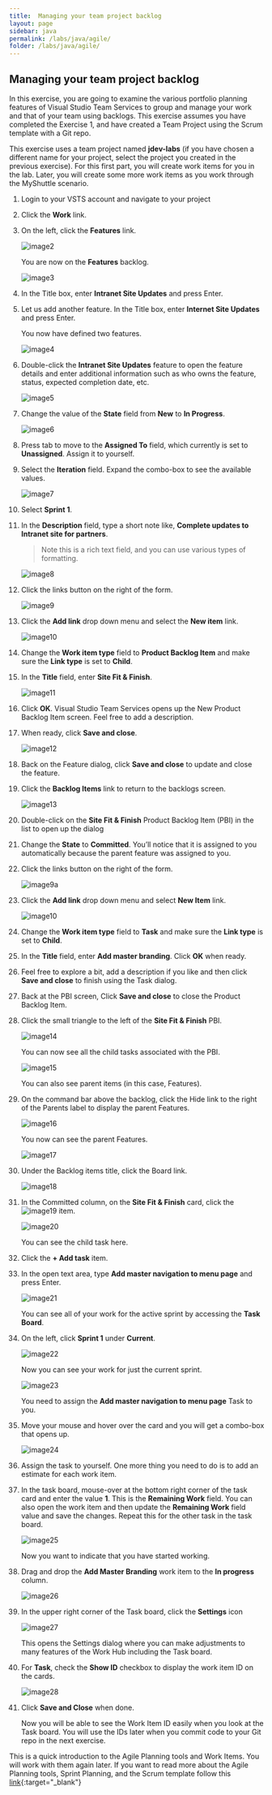 ```yaml
---
title:  Managing your team project backlog
layout: page
sidebar: java
permalink: /labs/java/agile/
folder: /labs/java/agile/
---
```


## Managing your team project backlog

In this exercise, you are going to examine the various portfolio planning features of Visual Studio Team Services to group and manage your work and that of your team using backlogs. This exercise assumes you have completed the Exercise 1, and have created a Team Project using the Scrum template with a Git repo.

This exercise uses a team project named **jdev-labs** (if you have chosen a different name for your project, select the project you created in the previous exercise). For this first part, you will create work items for you in the lab. Later, you will create some more work items as you work through the MyShuttle scenario.

1. Login to your VSTS account and navigate to your project

1. Click the **Work** link.

1. On the left, click the **Features** link.

    ![image2](images/image2.png)

    You are now on the **Features** backlog.

    ![image3](images/image3.png)

1. In the Title box, enter **Intranet Site Updates** and press Enter.

1. Let us add another feature. In the Title box, enter **Internet Site Updates** and press Enter.

    You now have defined two features.

    ![image4](images/image4.png)

1. Double-click the **Intranet Site Updates** feature to open the feature details and enter additional information such as who owns the feature, status, expected completion date, etc.

    ![image5](images/image5.png)

1. Change the value of the **State** field from **New** to **In Progress**.

    ![image6](images/image6.png)

1. Press tab to move to the **Assigned To** field, which currently is set to **Unassigned**. Assign it to yourself.

1. Select the **Iteration** field. Expand the combo-box to see the available values.

    ![image7](images/image7.png)

1. Select **Sprint 1**.

1. In the **Description** field, type a short note like, **Complete updates to Intranet site for partners**.

    > Note this is a rich text field, and you can use various types of formatting.

    ![image8](images/image8.png)

1. Click the links button on the right of the form.

    ![image9](images/image9.png)

1. Click the **Add link** drop down menu and select the **New item** link.

    ![image10](images/image10.png)

1. Change the **Work item type** field to **Product Backlog Item** and make sure the **Link type** is set to **Child**.

1. In the **Title** field, enter **Site Fit & Finish**.

    ![image11](images/image11.png)

1. Click **OK**. Visual Studio Team Services opens up the New Product Backlog Item screen. Feel free to add a description.

1. When ready, click **Save and close**.

    ![image12](images/image12.png)

1. Back on the Feature dialog, click **Save and close** to update and close the feature.

1. Click the **Backlog Items** link to return to the backlogs screen.

    ![image13](images/image13.png)

1. Double-click on the **Site Fit & Finish** Product Backlog Item (PBI) in the list to open up the dialog

1. Change the **State** to **Committed**. You’ll notice that it is assigned to you automatically because the parent feature was assigned to you.

1. Click the links button on the right of the form.

    ![image9a](images/image9a.png)

1. Click the **Add link** drop down menu and select **New Item** link.

    ![image10](images/image10.png)

1. Change the **Work item type** field to **Task** and make sure the **Link type** is set to **Child**.

1. In the **Title** field, enter **Add master branding**. Click **OK** when ready.

1. Feel free to explore a bit, add a description if you like and then click **Save and close** to finish using the Task dialog.

1. Back at the PBI screen, Click **Save and close** to close the Product Backlog Item.

1. Click the small triangle to the left of the **Site Fit & Finish** PBI.

    ![image14](images/image14.png)

    You can now see all the child tasks associated with the PBI.

    ![image15](images/image15.png)

    You can also see parent items (in this case, Features).

1. On the command bar above the backlog, click the Hide link to the right of the Parents label to display the parent Features.

    ![image16](images/image16.png)

    You now can see the parent Features.

    ![image17](images/image17.png)

1. Under the Backlog items title, click the Board link.

     ![image18](images/image18.png)

1. In the Committed column, on the **Site Fit & Finish** card, click the ![image19](images/image19.png) item.

    ![image20](images/image20.png)

    You can see the child task here.

1. Click the **+ Add task** item.

1. In the open text area, type **Add master navigation to menu page** and press Enter.

    ![image21](images/image21.png)

    You can see all of your work for the active sprint by accessing the **Task Board**.

1. On the left, click **Sprint 1** under **Current**.

    ![image22](images/image22.png)

    Now you can see your work for just the current sprint.

    ![image23](images/image23.png)

    You need to assign the **Add master navigation to menu page** Task to you.

1. Move your mouse and hover over the card and you will get a combo-box that opens up.

    ![image24](images/image24.png)

1. Assign the task to yourself. One more thing you need to do is to add an estimate for each work item.

1. In the task board, mouse-over at the bottom right corner of the task card and enter the value **1**. This is the **Remaining Work** field. You can also open the work item and then update the **Remaining Work** field value and save the changes. Repeat this for the other task in the task board.

    ![image25](images/image25.png)

    Now you want to indicate that you have started working.

1. Drag and drop the **Add Master Branding** work item to the **In progress** column.

    ![image26](images/image26.png)

1. In the upper right corner of the Task board, click the **Settings** icon

    ![image27](images/image27.png)

    This opens the Settings dialog where you can make adjustments to many features of the Work Hub including the Task board.

1. For **Task**, check the **Show ID** checkbox to display the work item ID on the cards.

    ![image28](images/image28.png)

1. Click **Save and Close** when done.

    Now you will be able to see the Work Item ID easily when you look at the Task board. You will use the IDs later when you commit code to your Git repo in the next exercise.

This is a quick introduction to the Agile Planning tools and Work Items. You will work with them again later. If you want to read more about the Agile Planning tools, Sprint Planning, and the Scrum template follow this [link](https://msdn.microsoft.com/en-us/Library/vs/alm/Work/scrum/sprint-planning){:target="_blank"}